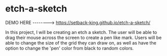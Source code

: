 # etch-a-sketch

DEMO HERE --------> https://setback-king.github.io/etch-a-sketch/

In this project, I will be creating an etch a sketch. The user will be able to drag their mouse across the screen to create a pen like mark. Users will be able to change the size of the grid they can draw on, as well as have the option to change the 'pen' color from black to random colors. 
